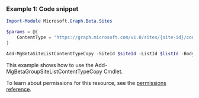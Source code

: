 ### Example 1: Code snippet

```powershell
Import-Module Microsoft.Graph.Beta.Sites

$params = @{
	ContentType = "https://graph.microsoft.com/v1.0/sites/{site-id}/contentTypes/0x0101"
}

Add-MgBetaSiteListContentTypeCopy -SiteId $siteId -ListId $listId -BodyParameter $params
```
This example shows how to use the Add-MgBetaGroupSiteListContentTypeCopy Cmdlet.

To learn about permissions for this resource, see the [permissions reference](/graph/permissions-reference).

